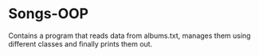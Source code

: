 # Songs-OOP
  Contains a program that reads data from albums.txt, manages them using different classes and finally prints them out.